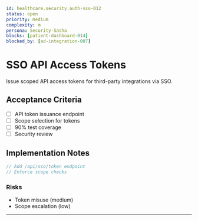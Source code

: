 ```yaml
id: healthcare.security.auth-sso-012
status: open
priority: medium
complexity: m
persona: Security-Sasha
blocks: [patient-dashboard-014]
blocked_by: [ad-integration-007]
```

# SSO API Access Tokens

Issue scoped API access tokens for third-party integrations via SSO.

## Acceptance Criteria

- [ ] API token issuance endpoint
- [ ] Scope selection for tokens
- [ ] 90% test coverage
- [ ] Security review

## Implementation Notes

```javascript
// Add /api/sso/token endpoint
// Enforce scope checks
```

### Risks

- Token misuse (medium)
- Scope escalation (low)

---

[Security-Sasha]: ./personas/security-sasha.md
[patient-dashboard-014]: ./tickets/healthcare.frontend.patient-dashboard-014.md
[ad-integration-007]: ./tickets/healthcare.infrastructure.ad-integration-007.md
